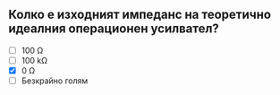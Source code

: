## Колко е изходният импеданс на теоретично идеалния операционен усилвател?

<!-- Верният отговор е отбелязан с [X] -->

- [ ] 100 Ω
- [ ] 100 kΩ
- [X] 0 Ω
- [ ] Безкрайно голям

